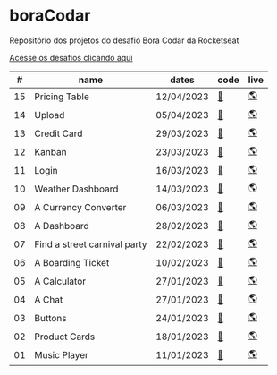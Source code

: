 # boraCodar

Repositório dos projetos do desafio Bora Codar da Rocketseat

[Acesse os desafios clicando aqui](https://lvdamaceno.github.io/boracodar/)

<table>
    <thead>
      <tr>
        <th>#</th>
        <th>name</th>
        <th>dates</th>
        <th>code</th>
        <th>live</th>
      </tr>
    </thead>
    <tbody>
    <tr>
        <td>15</td>
        <td>Pricing Table</td>
        <td>12/04/2023</td>
        <td><a href="desafio15-pricing-table">🔗</a></td>
        <td><a href="https://lvdamaceno.github.io/boracodar/desafio15-pricing-table/index.html">🌎</a></td>
      </tr>
    <tr>
        <td>14</td>
        <td>Upload</td>
        <td>05/04/2023</td>
        <td><a href="desafio14-upload">🔗</a></td>
        <td><a href="https://lvdamaceno.github.io/boracodar/desafio14-upload/index.html">🌎</a></td>
      </tr>
    <tr>
        <td>13</td>
        <td>Credit Card</td>
        <td>29/03/2023</td>
        <td><a href="desafio13-credit-card">🔗</a></td>
        <td><a href="https://lvdamaceno.github.io/boracodar/desafio13-credit-card/index.html">🌎</a></td>
      </tr>
    <tr>
        <td>12</td>
        <td>Kanban</td>
        <td>23/03/2023</td>
        <td><a href="desafio12-kanban">🔗</a></td>
        <td><a href="https://lvdamaceno.github.io/boracodar/desafio12-kanban/index.html">🌎</a></td>
      </tr>
    <tr>
        <td>11</td>
        <td>Login</td>
        <td>16/03/2023</td>
        <td><a href="desafio11-login">🔗</a></td>
        <td><a href="https://lvdamaceno.github.io/boracodar/desafio11-login/index.html">🌎</a></td>
      </tr>
    <tr>
        <td>10</td>
        <td>Weather Dashboard</td>
        <td>14/03/2023</td>
        <td><a href="desafio10-clima">🔗</a></td>
        <td><a href="https://lvdamaceno.github.io/boracodar/desafio10-clima/index.html">🌎</a></td>
      </tr>
    <tr>
        <td>09</td>
        <td>A Currency Converter</td>
        <td>06/03/2023</td>
        <td><a href="desafio09-currency-converter">🔗</a></td>
        <td><a href="https://lvdamaceno.github.io/boracodar/desafio09-currency-converter/index.html">🌎</a></td>
      </tr>
      <tr>
        <td>08</td>
        <td>A Dashboard</td>
        <td>28/02/2023</td>
        <td><a href="desafio08-dashboard">🔗</a></td>
        <td><a href="https://lvdamaceno.github.io/boracodar/desafio08-dashboard/index.html">🌎</a></td>
      </tr>
      <tr>
        <td>07</td>
        <td>Find a street carnival party</td>
        <td>22/02/2023</td>
        <td><a href="desafio07-bloco-carnaval">🔗</a></td>
        <td><a href="https://lvdamaceno.github.io/boracodar/desafio07-bloco-carnaval/index.html">🌎</a></td>
      </tr>
      <tr>
        <td>06</td>
        <td>A Boarding Ticket</td>
        <td>10/02/2023</td>
        <td><a href="desafio06-cartao-embarque">🔗</a></td>
        <td><a href="https://lvdamaceno.github.io/boracodar/desafio06-cartao-embarque/index.html">🌎</a></td>
      </tr>
      <tr>
        <td>05</td>
        <td>A Calculator</td>
        <td>27/01/2023</td>
        <td><a href="desafio05-uma-calculadora">🔗</a></td>
        <td><a href="https://lvdamaceno.github.io/boracodar/desafio05-uma-calculadora/index.html">🌎</a></td>
      </tr>
      <tr>
        <td>04</td>
        <td>A Chat</td>
        <td>27/01/2023</td>
        <td><a href="desafio04-um-chat">🔗</a></td>
        <td><a href="https://lvdamaceno.github.io/boracodar/desafio04-um-chat/index.html">🌎</a></td>
      </tr>
      <tr>
        <td>03</td>
        <td>Buttons</td>
        <td>24/01/2023</td>
        <td><a href="desafio03-botoes-cursores">🔗</a></td>
        <td><a href="https://lvdamaceno.github.io/boracodar/desafio03-botoes-cursores/index.html">🌎</a></td>
      </tr>
      <tr>
        <td>02</td>
        <td>Product Cards</td>
        <td>18/01/2023</td>
        <td><a href="desafio02-card-de-produto">🔗</a></td>
        <td><a href="https://lvdamaceno.github.io/boracodar/desafio02-card-de-produto/index.html">🌎</a></td>
      </tr>
      <tr>
        <td>01</td>
        <td>Music Player</td>
        <td>11/01/2023</td>
        <td><a href="desafio01-player-de-musica">🔗</a></td>
        <td><a href="https://lvdamaceno.github.io/boracodar/desafio01-player-de-musica/index.html">🌎</a></td>
      </tr>
    </tbody>
